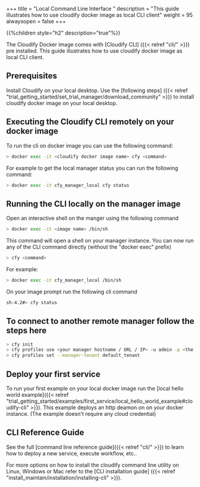 +++
title = "Local Command Line Interface "
description = "This guide illustrates how to use cloudify docker image as local CLI client"
weight = 95
alwaysopen = false
+++

{{%children style="h2" description="true"%}}

The Cloudify Docker image comes with [Cloudify CLI] ({{< relref "cli/" >}}) pre installed.
This guide illustrates how to use cloudify docker image as local CLI client.

## Prerequisites

Install Cloudify on your local desktop.
Use the [following steps] ({{< relref "trial_getting_started/set_trial_manager/download_community" >}}) to install cloudify docker image on your local desktop.

## Executing the Cloudify CLI remotely on your docker image

To run the cli on docker image you can use the following command:

```bash
> docker exec -it <cloudify docker image name> cfy <command>
```
For example to get the local manager status you can run the following command:

```bash
> docker exec -it cfy_manager_local cfy status
```
## Running the CLI locally on the manager image

Open an interactive shell on the manger using the following command

```bash
> docker exec -it <image name> /bin/sh
```

This command will open a shell on your manager instance.
You can now run any of the CLI command directly (without the "docker exec" prefix)

```bash
> cfy <command>
```

For example:

```bash
> docker exec -it cfy_manager_local /bin/sh
```
On your image prompt run the following cli command

```bash
sh-4.2#> cfy status
```

## To connect to another remote manager follow the steps here

```bash
> cfy init
> cfy profiles use <your manager hostname / URL / IP> -u admin -p <the admin  password> --ssl
> cfy profiles set --manager-tenant default_tenant
```

## Deploy your first service

To run your first example on your local docker image run the [local hello world example]({{< relref "trial_getting_started/examples/first_service/local_hello_world_example#cloudify-cli" >}}).
This example deploys an http deamon on on your docker instance. (The example doesn't require any cloud credential)

## CLI Reference Guide
See the full [command line reference guide]({{< relref "cli/" >}}) to learn how to deploy a new service, execute workflow, etc..

For more options on how to install the cloudify command line utility on Linux, Windows or Mac refer to the [CLI installation guide] ({{< relref "install_maintain/installation/installing-cli" >}}).
